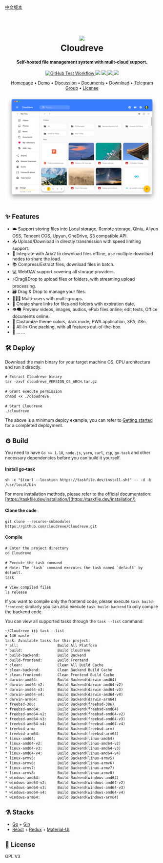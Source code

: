 [中文版本](https://github.com/cloudreve/Cloudreve/blob/master/README_zh-CN.md)

<h1 align="center">
  <br>
  <a href="https://cloudreve.org/" alt="logo" ><img src="https://raw.githubusercontent.com/cloudreve/frontend/master/public/static/img/logo192.png" width="150"/></a>
  <br>
  Cloudreve
  <br>
</h1>
<h4 align="center">Self-hosted file management system with muilt-cloud support.</h4>

<p align="center">
  <a href="https://github.com/cloudreve/Cloudreve/actions/workflows/test.yml">
    <img src="https://img.shields.io/github/actions/workflow/status/cloudreve/Cloudreve/test.yml?branch=master&style=flat-square"
         alt="GitHub Test Workflow">
  </a>
  <a href="https://codecov.io/gh/cloudreve/Cloudreve"><img src="https://img.shields.io/codecov/c/github/cloudreve/Cloudreve?style=flat-square"></a>
  <a href="https://goreportcard.com/report/github.com/cloudreve/Cloudreve">
      <img src="https://goreportcard.com/badge/github.com/cloudreve/Cloudreve?style=flat-square">
  </a>
  <a href="https://github.com/cloudreve/Cloudreve/releases">
    <img src="https://img.shields.io/github/v/release/cloudreve/Cloudreve?include_prereleases&style=flat-square" />
  </a>
  <a href="https://hub.docker.com/r/cloudreve/cloudreve">
     <img src="https://img.shields.io/docker/image-size/cloudreve/cloudreve?style=flat-square"/>
  </a>
</p>
<p align="center">
  <a href="https://cloudreve.org">Homepage</a> •
  <a href="https://demo.cloudreve.org">Demo</a> •
  <a href="https://forum.cloudreve.org/">Discussion</a> •
  <a href="https://docs.cloudreve.org/v/en/">Documents</a> •
  <a href="https://github.com/cloudreve/Cloudreve/releases">Download</a> •
  <a href="https://t.me/cloudreve_official">Telegram Group</a> •
  <a href="#scroll-License">License</a>
</p>



![Screenshot](https://raw.githubusercontent.com/cloudreve/docs/master/images/homepage.png)

## :sparkles: Features

* :cloud: Support storing files into Local storage, Remote storage, Qiniu, Aliyun OSS, Tencent COS, Upyun, OneDrive, S3 compatible API.
* :outbox_tray: Upload/Download in directly transmission with speed limiting support.
* 💾 Integrate with Aria2 to download files offline, use multiple download nodes to share the load.
* 📚 Compress/Extract files, download files in batch.
* 💻 WebDAV support covering all storage providers.
* :zap:Drag&Drop to upload files or folders, with streaming upload processing.
* :card_file_box: Drag & Drop to manage your files.
* :family_woman_girl_boy:   Multi-users with multi-groups.
* :link: Create share links for files and folders with expiration date.
* :eye_speech_bubble: Preview videos, images, audios, ePub files online; edit texts, Office documents online.
* :art: Customize theme colors, dark mode, PWA application, SPA, i18n.
* :rocket: All-In-One packing, with all features out-of-the-box.
* 🌈 ... ...

## :hammer_and_wrench: Deploy

Download the main binary for your target machine OS, CPU architecture and run it directly.

```shell
# Extract Cloudreve binary
tar -zxvf cloudreve_VERSION_OS_ARCH.tar.gz

# Grant execute permission
chmod +x ./cloudreve

# Start Cloudreve
./cloudreve
```

The above is a minimum deploy example, you can refer to [Getting started](https://docs.cloudreve.org/v/en/getting-started/install) for a completed deployment.

## :gear: Build

You need to have `Go >= 1.18`, `node.js`, `yarn`, `curl`, `zip`, `go-task` and other necessary dependencies before you can build it yourself.

#### Install go-task

```shell
sh -c "$(curl --location https://taskfile.dev/install.sh)" -- -d -b /usr/local/bin
```

For more installation methods, please refer to the official documentation: [https://taskfile.dev/installation/](https://taskfile.dev/installation/)

#### Clone the code

```shell
git clone --recurse-submodules https://github.com/cloudreve/Cloudreve.git
```

#### Compile

```shell
# Enter the project directory
cd Cloudreve

# Execute the task command
# Note: The `task` command executes the task named `default` by default.
task

# View compiled files
ls release
```

If you want to compile only the frontend code, please execute `task build-frontend`; similarly you can also execute `task build-backend` to only compile the backend code.

You can view all supported tasks through the `task --list` command:

```shell
~/Cloudreve ❯❯❯ task --list                                                                                                                                            ✘ 146 master
task: Available tasks for this project:
* all:                  Build All Platform
* build:                Build Cloudreve
* build-backend:        Build Backend
* build-frontend:       Build Frontend
* clean:                Clean All Build Cache
* clean-backend:        Clean Backend Build Cache
* clean-frontend:       Clean Frontend Build Cache
* darwin-amd64:         Build Backend(darwin-amd64)
* darwin-amd64-v2:      Build Backend(darwin-amd64-v2)
* darwin-amd64-v3:      Build Backend(darwin-amd64-v3)
* darwin-amd64-v4:      Build Backend(darwin-amd64-v4)
* darwin-arm64:         Build Backend(darwin-arm64)
* freebsd-386:          Build Backend(freebsd-386)
* freebsd-amd64:        Build Backend(freebsd-amd64)
* freebsd-amd64-v2:     Build Backend(freebsd-amd64-v2)
* freebsd-amd64-v3:     Build Backend(freebsd-amd64-v3)
* freebsd-amd64-v4:     Build Backend(freebsd-amd64-v4)
* freebsd-arm:          Build Backend(freebsd-arm)
* freebsd-arm64:        Build Backend(freebsd-arm64)
* linux-amd64:          Build Backend(linux-amd64)
* linux-amd64-v2:       Build Backend(linux-amd64-v2)
* linux-amd64-v3:       Build Backend(linux-amd64-v3)
* linux-amd64-v4:       Build Backend(linux-amd64-v4)
* linux-armv5:          Build Backend(linux-armv5)
* linux-armv6:          Build Backend(linux-armv6)
* linux-armv7:          Build Backend(linux-armv7)
* linux-armv8:          Build Backend(linux-armv8)
* windows-amd64:        Build Backend(windows-amd64)
* windows-amd64-v2:     Build Backend(windows-amd64-v2)
* windows-amd64-v3:     Build Backend(windows-amd64-v3)
* windows-amd64-v4:     Build Backend(windows-amd64-v4)
* windows-arm64:        Build Backend(windows-arm64)
```

## :alembic: Stacks

* [Go](https://golang.org/) + [Gin](https://github.com/gin-gonic/gin)
* [React](https://github.com/facebook/react) + [Redux](https://github.com/reduxjs/redux) + [Material-UI](https://github.com/mui-org/material-ui)

## :scroll: License

GPL V3
